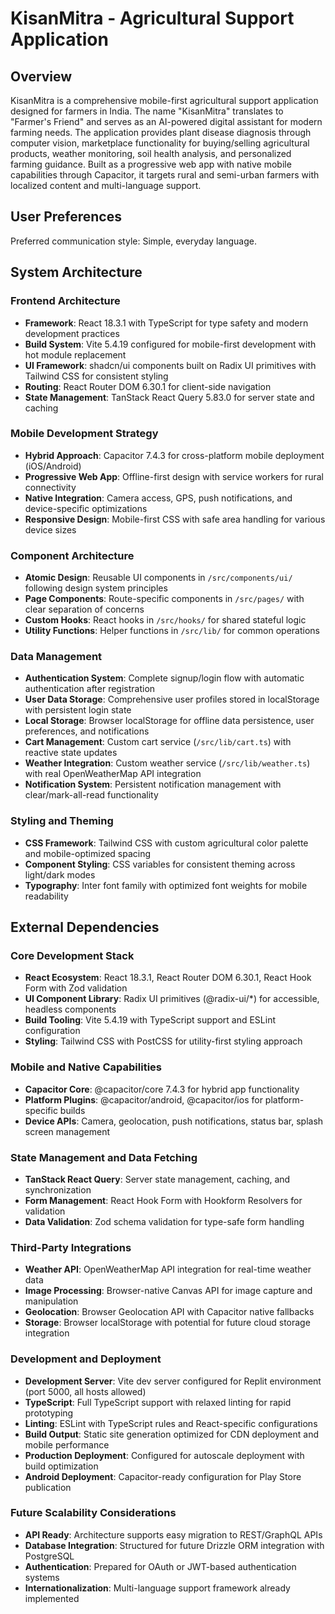 # KisanMitra - Agricultural Support Application

## Overview
KisanMitra is a comprehensive mobile-first agricultural support application designed for farmers in India. The name "KisanMitra" translates to "Farmer's Friend" and serves as an AI-powered digital assistant for modern farming needs. The application provides plant disease diagnosis through computer vision, marketplace functionality for buying/selling agricultural products, weather monitoring, soil health analysis, and personalized farming guidance. Built as a progressive web app with native mobile capabilities through Capacitor, it targets rural and semi-urban farmers with localized content and multi-language support.

## User Preferences
Preferred communication style: Simple, everyday language.

## System Architecture

### Frontend Architecture
- **Framework**: React 18.3.1 with TypeScript for type safety and modern development practices
- **Build System**: Vite 5.4.19 configured for mobile-first development with hot module replacement
- **UI Framework**: shadcn/ui components built on Radix UI primitives with Tailwind CSS for consistent styling
- **Routing**: React Router DOM 6.30.1 for client-side navigation
- **State Management**: TanStack React Query 5.83.0 for server state and caching

### Mobile Development Strategy
- **Hybrid Approach**: Capacitor 7.4.3 for cross-platform mobile deployment (iOS/Android)
- **Progressive Web App**: Offline-first design with service workers for rural connectivity
- **Native Integration**: Camera access, GPS, push notifications, and device-specific optimizations
- **Responsive Design**: Mobile-first CSS with safe area handling for various device sizes

### Component Architecture
- **Atomic Design**: Reusable UI components in `/src/components/ui/` following design system principles
- **Page Components**: Route-specific components in `/src/pages/` with clear separation of concerns
- **Custom Hooks**: React hooks in `/src/hooks/` for shared stateful logic
- **Utility Functions**: Helper functions in `/src/lib/` for common operations

### Data Management
- **Authentication System**: Complete signup/login flow with automatic authentication after registration
- **User Data Storage**: Comprehensive user profiles stored in localStorage with persistent login state
- **Local Storage**: Browser localStorage for offline data persistence, user preferences, and notifications
- **Cart Management**: Custom cart service (`/src/lib/cart.ts`) with reactive state updates
- **Weather Integration**: Custom weather service (`/src/lib/weather.ts`) with real OpenWeatherMap API integration
- **Notification System**: Persistent notification management with clear/mark-all-read functionality

### Styling and Theming
- **CSS Framework**: Tailwind CSS with custom agricultural color palette and mobile-optimized spacing
- **Component Styling**: CSS variables for consistent theming across light/dark modes
- **Typography**: Inter font family with optimized font weights for mobile readability

## External Dependencies

### Core Development Stack
- **React Ecosystem**: React 18.3.1, React Router DOM 6.30.1, React Hook Form with Zod validation
- **UI Component Library**: Radix UI primitives (@radix-ui/*) for accessible, headless components
- **Build Tooling**: Vite 5.4.19 with TypeScript support and ESLint configuration
- **Styling**: Tailwind CSS with PostCSS for utility-first styling approach

### Mobile and Native Capabilities
- **Capacitor Core**: @capacitor/core 7.4.3 for hybrid app functionality
- **Platform Plugins**: @capacitor/android, @capacitor/ios for platform-specific builds
- **Device APIs**: Camera, geolocation, push notifications, status bar, splash screen management

### State Management and Data Fetching
- **TanStack React Query**: Server state management, caching, and synchronization
- **Form Management**: React Hook Form with Hookform Resolvers for validation
- **Data Validation**: Zod schema validation for type-safe form handling

### Third-Party Integrations
- **Weather API**: OpenWeatherMap API integration for real-time weather data
- **Image Processing**: Browser-native Canvas API for image capture and manipulation
- **Geolocation**: Browser Geolocation API with Capacitor native fallbacks
- **Storage**: Browser localStorage with potential for future cloud storage integration

### Development and Deployment
- **Development Server**: Vite dev server configured for Replit environment (port 5000, all hosts allowed)
- **TypeScript**: Full TypeScript support with relaxed linting for rapid prototyping
- **Linting**: ESLint with TypeScript rules and React-specific configurations
- **Build Output**: Static site generation optimized for CDN deployment and mobile performance
- **Production Deployment**: Configured for autoscale deployment with build optimization
- **Android Deployment**: Capacitor-ready configuration for Play Store publication

### Future Scalability Considerations
- **API Ready**: Architecture supports easy migration to REST/GraphQL APIs
- **Database Integration**: Structured for future Drizzle ORM integration with PostgreSQL
- **Authentication**: Prepared for OAuth or JWT-based authentication systems
- **Internationalization**: Multi-language support framework already implemented